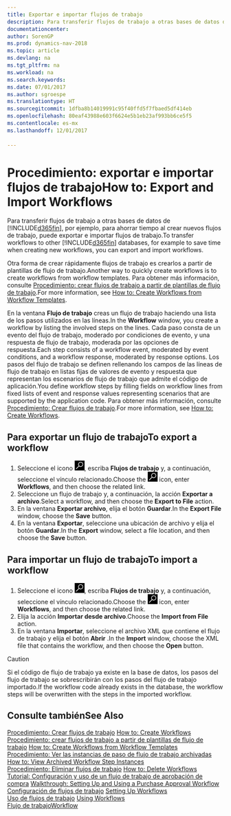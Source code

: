 ```yaml
---
title: Exportar e importar flujos de trabajo
description: Para transferir flujos de trabajo a otras bases de datos de [!INCLUDE[d365fin](includes/d365fin_md.md)], por ejemplo, para ahorrar tiempo al crear nuevos flujos de trabajo, puede exportar e importar flujos de trabajo.
documentationcenter: 
author: SorenGP
ms.prod: dynamics-nav-2018
ms.topic: article
ms.devlang: na
ms.tgt_pltfrm: na
ms.workload: na
ms.search.keywords: 
ms.date: 07/01/2017
ms.author: sgroespe
ms.translationtype: HT
ms.sourcegitcommit: 1dfba8b14019991c95f40ffd5f7fbaed5df414eb
ms.openlocfilehash: 80eaf43988e603f6624e5b1eb23af993bb6ce5f5
ms.contentlocale: es-mx
ms.lasthandoff: 12/01/2017

---
```

# <a name="how-to-export-and-import-workflows"></a><span data-ttu-id="2491d-103">Procedimiento: exportar e importar flujos de trabajo</span><span class="sxs-lookup"><span data-stu-id="2491d-103">How to: Export and Import Workflows</span></span>
<span data-ttu-id="2491d-104">Para transferir flujos de trabajo a otras bases de datos de [!INCLUDE[d365fin](includes/d365fin_md.md)], por ejemplo, para ahorrar tiempo al crear nuevos flujos de trabajo, puede exportar e importar flujos de trabajo.</span><span class="sxs-lookup"><span data-stu-id="2491d-104">To transfer workflows to other [!INCLUDE[d365fin](includes/d365fin_md.md)] databases, for example to save time when creating new workflows, you can export and import workflows.</span></span>  

 <span data-ttu-id="2491d-105">Otra forma de crear rápidamente flujos de trabajo es crearlos a partir de plantillas de flujo de trabajo.</span><span class="sxs-lookup"><span data-stu-id="2491d-105">Another way to quickly create workflows is to create workflows from workflow templates.</span></span> <span data-ttu-id="2491d-106">Para obtener más información, consulte [Procedimiento: crear flujos de trabajo a partir de plantillas de flujo de trabajo](across-how-to-create-workflows-from-workflow-templates.md).</span><span class="sxs-lookup"><span data-stu-id="2491d-106">For more information, see [How to: Create Workflows from Workflow Templates](across-how-to-create-workflows-from-workflow-templates.md).</span></span>  

 <span data-ttu-id="2491d-107">En la ventana **Flujo de trabajo** creas un flujo de trabajo haciendo una lista de los pasos utilizados en las líneas.</span><span class="sxs-lookup"><span data-stu-id="2491d-107">In the **Workflow** window, you create a workflow by listing the involved steps on the lines.</span></span> <span data-ttu-id="2491d-108">Cada paso consta de un evento del flujo de trabajo, moderado por condiciones de evento, y una respuesta de flujo de trabajo, moderada por las opciones de respuesta.</span><span class="sxs-lookup"><span data-stu-id="2491d-108">Each step consists of a workflow event, moderated by event conditions, and a workflow response, moderated by response options.</span></span> <span data-ttu-id="2491d-109">Los pasos del flujo de trabajo se definen rellenando los campos de las líneas de flujo de trabajo en listas fijas de valores de evento y respuesta que representan los escenarios de flujo de trabajo que admite el código de aplicación.</span><span class="sxs-lookup"><span data-stu-id="2491d-109">You define workflow steps by filling fields on workflow lines from fixed lists of event and response values representing scenarios that are supported by the application code.</span></span> <span data-ttu-id="2491d-110">Para obtener más información, consulte [Procedimiento: Crear flujos de trabajo](across-how-to-create-workflows.md).</span><span class="sxs-lookup"><span data-stu-id="2491d-110">For more information, see [How to: Create Workflows](across-how-to-create-workflows.md).</span></span>  

## <a name="to-export-a-workflow"></a><span data-ttu-id="2491d-111">Para exportar un flujo de trabajo</span><span class="sxs-lookup"><span data-stu-id="2491d-111">To export a workflow</span></span>  
1.  <span data-ttu-id="2491d-112">Seleccione el icono ![Buscar página o informe](media/ui-search/search_small.png "icono Buscar página o informe"), escriba **Flujos de trabajo** y, a continuación, seleccione el vínculo relacionado.</span><span class="sxs-lookup"><span data-stu-id="2491d-112">Choose the ![Search for Page or Report](media/ui-search/search_small.png "Search for Page or Report icon") icon, enter **Workflows**, and then choose the related link.</span></span>  
2.  <span data-ttu-id="2491d-113">Seleccione un flujo de trabajo y, a continuación, la acción **Exportar a archivo**.</span><span class="sxs-lookup"><span data-stu-id="2491d-113">Select a workflow, and then choose the **Export to File** action.</span></span>  
3.  <span data-ttu-id="2491d-114">En la ventana **Exportar archivo**, elija el botón **Guardar**.</span><span class="sxs-lookup"><span data-stu-id="2491d-114">In the **Export File** window, choose the **Save** button.</span></span>  
4.  <span data-ttu-id="2491d-115">En la ventana **Exportar**, seleccione una ubicación de archivo y elija el botón **Guardar**.</span><span class="sxs-lookup"><span data-stu-id="2491d-115">In the **Export** window, select a file location, and then choose the **Save** button.</span></span>  

## <a name="to-import-a-workflow"></a><span data-ttu-id="2491d-116">Para importar un flujo de trabajo</span><span class="sxs-lookup"><span data-stu-id="2491d-116">To import a workflow</span></span>  
1.  <span data-ttu-id="2491d-117">Seleccione el icono ![Buscar página o informe](media/ui-search/search_small.png "icono Buscar página o informe"), escriba **Flujos de trabajo** y, a continuación, seleccione el vínculo relacionado.</span><span class="sxs-lookup"><span data-stu-id="2491d-117">Choose the ![Search for Page or Report](media/ui-search/search_small.png "Search for Page or Report icon") icon, enter **Workflows**, and then choose the related link.</span></span>  
2.  <span data-ttu-id="2491d-118">Elija la acción **Importar desde archivo**.</span><span class="sxs-lookup"><span data-stu-id="2491d-118">Choose the **Import from File** action.</span></span>  
3.  <span data-ttu-id="2491d-119">En la ventana **Importar**, seleccione el archivo XML que contiene el flujo de trabajo y elija el botón **Abrir** .</span><span class="sxs-lookup"><span data-stu-id="2491d-119">In the **Import** window, choose the XML file that contains the workflow, and then choose the **Open** button.</span></span>  

> [!CAUTION]  
>  <span data-ttu-id="2491d-120">Si el código de flujo de trabajo ya existe en la base de datos, los pasos del flujo de trabajo se sobrescribirán con los pasos del flujo de trabajo importado.</span><span class="sxs-lookup"><span data-stu-id="2491d-120">If the workflow code already exists in the database, the workflow steps will be overwritten with the steps in the imported workflow.</span></span>  

## <a name="see-also"></a><span data-ttu-id="2491d-121">Consulte también</span><span class="sxs-lookup"><span data-stu-id="2491d-121">See Also</span></span>  
 <span data-ttu-id="2491d-122">[Procedimiento: Crear flujos de trabajo](across-how-to-create-workflows.md) </span><span class="sxs-lookup"><span data-stu-id="2491d-122">[How to: Create Workflows](across-how-to-create-workflows.md) </span></span>  
 <span data-ttu-id="2491d-123">[Procedimiento: crear flujos de trabajo a partir de plantillas de flujo de trabajo](across-how-to-create-workflows-from-workflow-templates.md) </span><span class="sxs-lookup"><span data-stu-id="2491d-123">[How to: Create Workflows from Workflow Templates](across-how-to-create-workflows-from-workflow-templates.md) </span></span>  
 <span data-ttu-id="2491d-124">[Procedimiento: Ver las instancias de paso de flujo de trabajo archivadas](across-how-to-view-archived-workflow-step-instances.md) </span><span class="sxs-lookup"><span data-stu-id="2491d-124">[How to: View Archived Workflow Step Instances](across-how-to-view-archived-workflow-step-instances.md) </span></span>  
 <span data-ttu-id="2491d-125">[Procedimiento: Eliminar flujos de trabajo](across-how-to-delete-workflows.md) </span><span class="sxs-lookup"><span data-stu-id="2491d-125">[How to: Delete Workflows](across-how-to-delete-workflows.md) </span></span>  
 <span data-ttu-id="2491d-126">[Tutorial: Configuración y uso de un flujo de trabajo de aprobación de compra](walkthrough-setting-up-and-using-a-purchase-approval-workflow.md) </span><span class="sxs-lookup"><span data-stu-id="2491d-126">[Walkthrough: Setting Up and Using a Purchase Approval Workflow](walkthrough-setting-up-and-using-a-purchase-approval-workflow.md) </span></span>  
 <span data-ttu-id="2491d-127">[Configuración de flujos de trabajo](across-set-up-workflows.md) </span><span class="sxs-lookup"><span data-stu-id="2491d-127">[Setting Up Workflows](across-set-up-workflows.md) </span></span>  
 <span data-ttu-id="2491d-128">[Uso de flujos de trabajo](across-use-workflows.md) </span><span class="sxs-lookup"><span data-stu-id="2491d-128">[Using Workflows](across-use-workflows.md) </span></span>  
 [<span data-ttu-id="2491d-129">Flujo de trabajo</span><span class="sxs-lookup"><span data-stu-id="2491d-129">Workflow</span></span>](across-workflow.md)   

